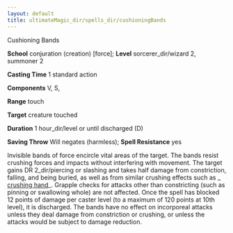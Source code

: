 ```yaml
---
layout: default
title: ultimateMagic_dir/spells_dir/cushioningBands
---
```

Cushioning Bands

**School** conjuration (creation) [force]; **Level** sorcerer_dir/wizard 2, summoner 2

**Casting Time** 1 standard action

**Components** V, S,

**Range** touch

**Target** creature touched

**Duration** 1 hour_dir/level or until discharged (D)

**Saving Throw** Will negates (harmless); **Spell Resistance** yes

Invisible bands of force encircle vital areas of the target. The bands resist crushing forces and impacts without interfering with movement. The target gains DR 2_dir/piercing or slashing and takes half damage from constriction, falling, and being buried, as well as from similar crushing effects such as _ [crushing hand](../../spells_dir/crushingHand#_crushing-hand)_. Grapple checks for attacks other than constricting (such as pinning or swallowing whole) are not affected. Once the spell has blocked 12 points of damage per caster level (to a maximum of 120 points at 10th level), it is discharged. The bands have no effect on incorporeal attacks unless they deal damage from constriction or crushing, or unless the attacks would be subject to damage reduction.

